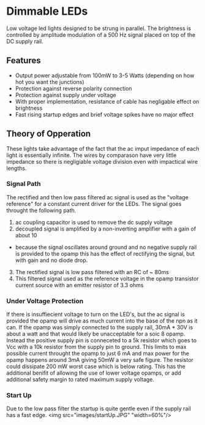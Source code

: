 # Dimmable LEDs
Low voltage led lights designed to be strung in parallel. The brightness is controlled by amplitude modulation of a 500 Hz signal placed on top of the DC supply rail. 

## Features
* Output power adjustable from 100mW to 3-5 Watts (depending on how hot you want the junctions)
* Protection against reverse polarity connection
* Protection against supply under voltage
* With proper implementation, resistance of cable has negligable effect on brightness
* Fast rising startup edges and brief voltage spikes have no major effect

## Theory of Opperation
These lights take advantage of the fact that the ac imput impedance of each light is essentially infinite. The wires by comparason have very little impedance so there is negligiable voltage division even with impactical wire lengths.

### Signal Path
The rectified and then low pass filtered ac signal is used as the "voltage reference" for a constant current driver for the LEDs. The signal goes throught the following path.
1. ac coupling capacitor is used to remove the dc supply voltage
2. decoupled signal is amplified by a non-inverting amplifier with a gain of about 10
  * because the signal oscillates around ground and no negative supply rail is provided to the opamp this has the effect of rectifying the signal, but with gain and no diode drop.
3. The rectified signal is low pass filtered with an RC of ~ 80ms
4. This filtered signal used as the reference voltage in the opamp transistor current source with an emitter resistor of 3.3 ohms

### Under Voltage Protection
If there is insuffiecient voltage to turn on the LED's, but the ac signal is provided the opamp will drive as much current into the base of the npn as it can. If the opamp was simply connected to the supply rail, 30mA * 30V is about a watt and that would likely be unacceptable for a soic 8 opamp. Instead the positive supply pin is conneceted to a 5k resistor which goes to Vcc with a 10k resistor from the supply pin to ground. This limits to max possible current throught the opamp to just 6 mA and max power for the opamp happens around 3mA giving 50mW a very safe figure. The resistor could dissipate 200 mW worst case which is below rating. This has the additional benifit of allowing the use of lower voltage opamps, or add additional safety margin to rated maximum supply voltage.

### Start Up
 Due to the low pass filter the startup is quite gentle even if the supply rail has a fast edge.
<img src="images/startUp.JPG" "width=60%"/>
